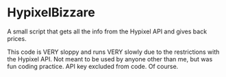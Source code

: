 # HypixelBizzare
A small script that gets all the info from the Hypixel API and gives back prices.

This code is VERY sloppy and runs VERY slowly due to the restrictions with the Hypixel API. Not meant to be used by anyone other than me, but was fun coding practice. 
API key excluded from code. Of course.
